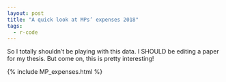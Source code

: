 ```yaml
---
layout: post
title: "A quick look at MPs’ expenses 2018"
tags:
  - r-code
---
```


So I totally shouldn’t be playing with this data. I SHOULD be editing a paper for my thesis. But come on, this is pretty interesting!

{% include MP_expenses.html %}
